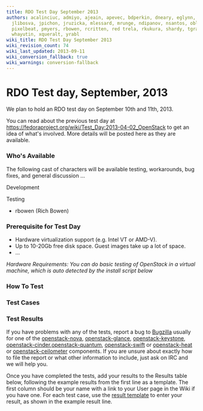 ```yaml
---
title: RDO Test Day September 2013
authors: acalinciuc, admiyo, ajeain, apevec, bdperkin, dneary, eglynn, hateya, ichavero,
  jlibosva, jpichon, jruzicka, mlessard, mrunge, ndipanov, nsantos, oblaut, otherwiseguy,
  pixelbeat, pmyers, rbowen, rcritten, red trela, rkukura, shardy, tgraf, vaneldik,
  whayutin, xqueralt, yrabl
wiki_title: RDO Test Day September 2013
wiki_revision_count: 74
wiki_last_updated: 2013-09-11
wiki_conversion_fallback: true
wiki_warnings: conversion-fallback
---
```


# RDO Test day, September, 2013

We plan to hold an RDO test day on September 10th and 11th, 2013.

You can read about the previous test day at <https://fedoraproject.org/wiki/Test_Day:2013-04-02_OpenStack> to get an idea of what's involved. More details will be posted here as they are available.

### Who's Available

The following cast of characters will be available testing, workarounds, bug fixes, and general discussion ...

Development

Testing

*   rbowen (Rich Bowen)

### Prerequisite for Test Day

*   Hardware virtualization support (e.g. Intel VT or AMD-V).
*   Up to 10-20Gb free disk space. Guest images take up a lot of space.
*   ...

*Hardware Requirements: You can do basic testing of OpenStack in a virtual machine, which is auto detected by the install script below*

### How To Test

### Test Cases

### Test Results

If you have problems with any of the tests, report a bug to [Bugzilla](https://bugzilla.redhat.com) usually for one of the [openstack-nova](https://bugzilla.redhat.com/enter_bug.cgi?product=Fedora&version=18&component=openstack-nova), [openstack-glance](https://bugzilla.redhat.com/enter_bug.cgi?product=Fedora&version=18&component=openstack-glance), [openstack-keystone](https://bugzilla.redhat.com/enter_bug.cgi?product=Fedora&version=18&component=openstack-keystone), [openstack-cinder](https://bugzilla.redhat.com/enter_bug.cgi?product=Fedora&version=18&component=openstack-cinder),[openstack-quantum](https://bugzilla.redhat.com/enter_bug.cgi?product=Fedora&version=18&component=openstack-quantum), [openstack-swift](https://bugzilla.redhat.com/enter_bug.cgi?product=Fedora&version=18&component=openstack-swift) or [openstack-heat](https://bugzilla.redhat.com/enter_bug.cgi?product=Fedora&version=18&component=openstack-heat) or [openstack-ceilometer](https://bugzilla.redhat.com/enter_bug.cgi?product=Fedora&version=18&component=openstack-ceilometer) components. If you are unsure about exactly how to file the report or what other information to include, just ask on IRC and we will help you.

Once you have completed the tests, add your results to the Results table below, following the example results from the first line as a template. The first column should be your name with a link to your User page in the Wiki if you have one. For each test case, use the [result template](template:result) to enter your result, as shown in the example result line.
